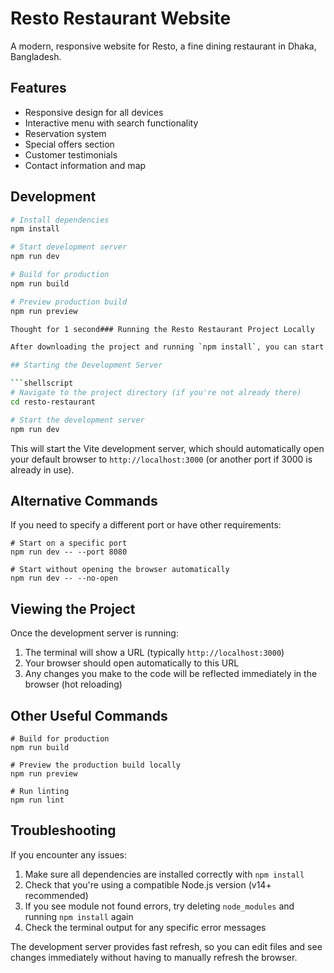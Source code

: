 # Resto Restaurant Website

A modern, responsive website for Resto, a fine dining restaurant in Dhaka, Bangladesh.

## Features

- Responsive design for all devices
- Interactive menu with search functionality
- Reservation system
- Special offers section
- Customer testimonials
- Contact information and map

## Development

```bash
# Install dependencies
npm install

# Start development server
npm run dev

# Build for production
npm run build

# Preview production build
npm run preview

Thought for 1 second### Running the Resto Restaurant Project Locally

After downloading the project and running `npm install`, you can start the development server with these simple steps:

## Starting the Development Server

```shellscript
# Navigate to the project directory (if you're not already there)
cd resto-restaurant

# Start the development server
npm run dev
```

This will start the Vite development server, which should automatically open your default browser to `http://localhost:3000` (or another port if 3000 is already in use).

## Alternative Commands

If you need to specify a different port or have other requirements:

```shellscript
# Start on a specific port
npm run dev -- --port 8080

# Start without opening the browser automatically
npm run dev -- --no-open
```

## Viewing the Project

Once the development server is running:

1. The terminal will show a URL (typically `http://localhost:3000`)
2. Your browser should open automatically to this URL
3. Any changes you make to the code will be reflected immediately in the browser (hot reloading)


## Other Useful Commands

```shellscript
# Build for production
npm run build

# Preview the production build locally
npm run preview

# Run linting
npm run lint
```

## Troubleshooting

If you encounter any issues:

1. Make sure all dependencies are installed correctly with `npm install`
2. Check that you're using a compatible Node.js version (v14+ recommended)
3. If you see module not found errors, try deleting `node_modules` and running `npm install` again
4. Check the terminal output for any specific error messages


The development server provides fast refresh, so you can edit files and see changes immediately without having to manually refresh the browser.


